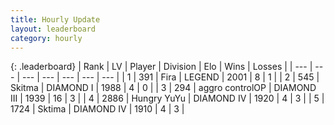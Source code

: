 ```yaml
---
title: Hourly Update
layout: leaderboard
category: hourly
---
```


{: .leaderboard}
| Rank | LV | Player | Division | Elo | Wins | Losses |
| --- | --- | --- | --- | --- | --- | --- |
| <span data-change="0">1</span> | 391 | <span title="ID: 418447">Fira</span> | LEGEND | <span data-change="8">2001</span> | <span data-change="3">8</span> | <span data-change="1">1</span> |
| <span data-change="-">2</span> | 545 | <span title="ID: 402846">Skitma</span> | DIAMOND I | <span data-change="-">1988</span> | <span data-change="-">4</span> | <span data-change="-">0</span> |
| <span data-change="0">3</span> | 294 | <span title="ID: 629691">aggro controlOP</span> | DIAMOND III | <span data-change="46">1939</span> | <span data-change="7">16</span> | <span data-change="1">3</span> |
| <span data-change="-">4</span> | 2886 | <span title="ID: 164871">Hungry YuYu</span> | DIAMOND IV | <span data-change="-">1920</span> | <span data-change="-">4</span> | <span data-change="-">3</span> |
| <span data-change="-3">5</span> | 1724 | <span title="ID: 353063">Sktima</span> | DIAMOND IV | <span data-change="10">1910</span> | <span data-change="3">4</span> | <span data-change="2">3</span> |